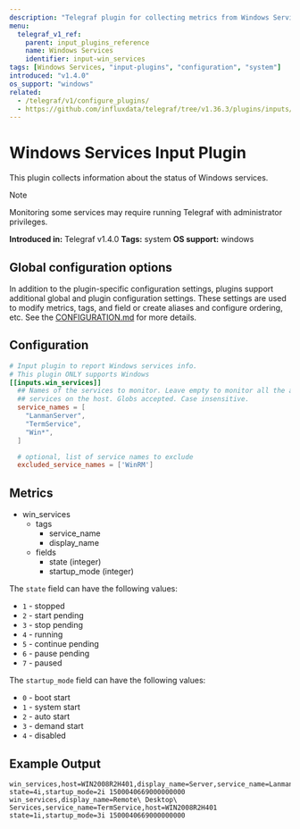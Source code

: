 ```yaml
---
description: "Telegraf plugin for collecting metrics from Windows Services"
menu:
  telegraf_v1_ref:
    parent: input_plugins_reference
    name: Windows Services
    identifier: input-win_services
tags: [Windows Services, "input-plugins", "configuration", "system"]
introduced: "v1.4.0"
os_support: "windows"
related:
  - /telegraf/v1/configure_plugins/
  - https://github.com/influxdata/telegraf/tree/v1.36.3/plugins/inputs/win_services/README.md, Windows Services Plugin Source
---
```


# Windows Services Input Plugin

This plugin collects information about the status of Windows services.

> [!NOTE]
> Monitoring some services may require running Telegraf with administrator
> privileges.

**Introduced in:** Telegraf v1.4.0
**Tags:** system
**OS support:** windows

## Global configuration options <!-- @/docs/includes/plugin_config.md -->

In addition to the plugin-specific configuration settings, plugins support
additional global and plugin configuration settings. These settings are used to
modify metrics, tags, and field or create aliases and configure ordering, etc.
See the [CONFIGURATION.md](/telegraf/v1/configuration/#plugins) for more details.

[CONFIGURATION.md]: ../../../docs/CONFIGURATION.md#plugins

## Configuration

```toml @sample.conf
# Input plugin to report Windows services info.
# This plugin ONLY supports Windows
[[inputs.win_services]]
  ## Names of the services to monitor. Leave empty to monitor all the available
  ## services on the host. Globs accepted. Case insensitive.
  service_names = [
    "LanmanServer",
    "TermService",
    "Win*",
  ]

  # optional, list of service names to exclude
  excluded_service_names = ['WinRM']
```

## Metrics

- win_services
  - tags
    - service_name
    - display_name
  - fields
    - state (integer)
    - startup_mode (integer)

The `state` field can have the following values:

- `1` - stopped
- `2` - start pending
- `3` - stop pending
- `4` - running
- `5` - continue pending
- `6` - pause pending
- `7` - paused

The `startup_mode` field can have the following values:

- `0` - boot start
- `1` - system start
- `2` - auto start
- `3` - demand start
- `4` - disabled

## Example Output

```text
win_services,host=WIN2008R2H401,display_name=Server,service_name=LanmanServer state=4i,startup_mode=2i 1500040669000000000
win_services,display_name=Remote\ Desktop\ Services,service_name=TermService,host=WIN2008R2H401 state=1i,startup_mode=3i 1500040669000000000
```
